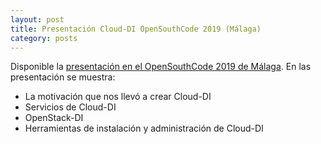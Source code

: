 ```yaml
---
layout: post
title: Presentación Cloud-DI OpenSouthCode 2019 (Málaga)
category: posts
---
```


Disponible la [presentación en el OpenSouthCode 2019 de Málaga](https://github.com/ualmtorres/opensouthcode2019/blob/master/20190525%20OpenSouthCodeCloudDI.pdf). En las presentación se muestra:

* La motivación que nos llevó a crear Cloud-DI
* Servicios de Cloud-DI
* OpenStack-DI
* Herramientas de instalación y administración de Cloud-DI
